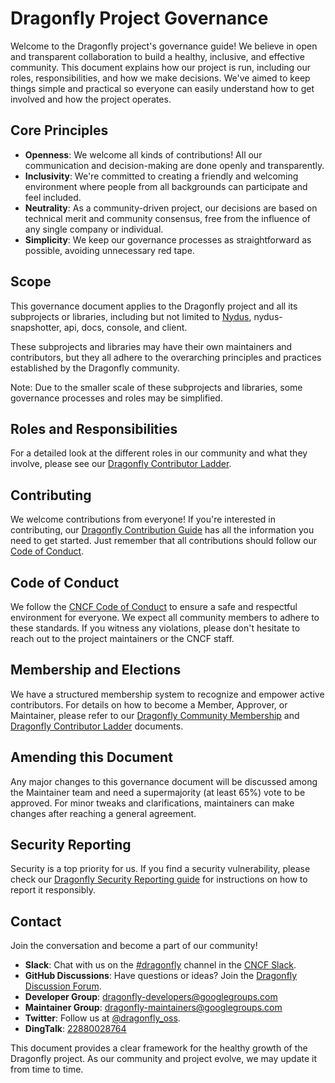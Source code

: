 # Dragonfly Project Governance

Welcome to the Dragonfly project's governance guide! We believe in open and transparent collaboration to build a healthy, inclusive, and effective community. This document explains how our project is run, including our roles, responsibilities, and how we make decisions. We've aimed to keep things simple and practical so everyone can easily understand how to get involved and how the project operates.

## Core Principles

- **Openness**: We welcome all kinds of contributions! All our communication and decision-making are done openly and transparently.
- **Inclusivity**: We're committed to creating a friendly and welcoming environment where people from all backgrounds can participate and feel included.
- **Neutrality**: As a community-driven project, our decisions are based on technical merit and community consensus, free from the influence of any single company or individual.
- **Simplicity**: We keep our governance processes as straightforward as possible, avoiding unnecessary red tape.

## Scope

This governance document applies to the Dragonfly project and all its subprojects or libraries, including but not limited to [Nydus](https://github.com/dragonflyoss/nydus), nydus-snapshotter, api, docs, console, and client.

These subprojects and libraries may have their own maintainers and contributors, but they all adhere to the overarching principles and practices established by the Dragonfly community.

Note: Due to the smaller scale of these subprojects and libraries, some governance processes and roles may be simplified.

## Roles and Responsibilities

For a detailed look at the different roles in our community and what they involve, please see our [Dragonfly Contributor Ladder](COMMUNITY_LADDER.md).

## Contributing

We welcome contributions from everyone! If you're interested in contributing, our [Dragonfly Contribution Guide](CONTRIBUTING.md) has all the information you need to get started. Just remember that all contributions should follow our [Code of Conduct](#code-of-conduct).

## Code of Conduct

We follow the [CNCF Code of Conduct](CODE_OF_CONDUCT.md) to ensure a safe and respectful environment for everyone. We expect all community members to adhere to these standards. If you witness any violations, please don't hesitate to reach out to the project maintainers or the CNCF staff.

## Membership and Elections

We have a structured membership system to recognize and empower active contributors. For details on how to become a Member, Approver, or Maintainer, please refer to our [Dragonfly Community Membership](COMMUNITY_MEMBERSHIP.md) and [Dragonfly Contributor Ladder](COMMUNITY_LADDER.md) documents.

## Amending this Document

Any major changes to this governance document will be discussed among the Maintainer team and need a supermajority (at least 65%) vote to be approved. For minor tweaks and clarifications, maintainers can make changes after reaching a general agreement.

## Security Reporting

Security is a top priority for us. If you find a security vulnerability, please check our [Dragonfly Security Reporting guide](SECURITY.md) for instructions on how to report it responsibly.

## Contact

Join the conversation and become a part of our community!

- **Slack**: Chat with us on the [#dragonfly](https://cloud-native.slack.com/messages/dragonfly/) channel in the [CNCF Slack](https://slack.cncf.io/).
- **GitHub Discussions**: Have questions or ideas? Join the [Dragonfly Discussion Forum](https://github.com/dragonflyoss/dragonfly/discussions).
- **Developer Group**: <dragonfly-developers@googlegroups.com>
- **Maintainer Group**: <dragonfly-maintainers@googlegroups.com>
- **Twitter**: Follow us at [@dragonfly_oss](https://twitter.com/dragonfly_oss).
- **DingTalk**: [22880028764](https://qr.dingtalk.com/action/joingroup?code=v1,k1,pkV9IbsSyDusFQdByPSK3HfCG61ZCLeb8b/lpQ3uUqI=&_dt_no_comment=1&origin=11)

This document provides a clear framework for the healthy growth of the Dragonfly project. As our community and project evolve, we may update it from time to time.
